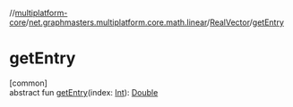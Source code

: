 //[multiplatform-core](../../../index.md)/[net.graphmasters.multiplatform.core.math.linear](../index.md)/[RealVector](index.md)/[getEntry](get-entry.md)

# getEntry

[common]\
abstract fun [getEntry](get-entry.md)(index: [Int](https://kotlinlang.org/api/latest/jvm/stdlib/kotlin/-int/index.html)): [Double](https://kotlinlang.org/api/latest/jvm/stdlib/kotlin/-double/index.html)
